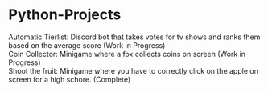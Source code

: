 # Python-Projects

Automatic Tierlist: Discord bot that takes votes for tv shows and ranks them based on the average score (Work in Progress)  
Coin Collector: Minigame where a fox collects coins on screen (Work in Progress)  
Shoot the fruit: Minigame where you have to correctly click on the apple on screen for a high schore. (Complete)  
